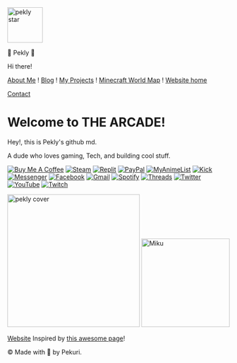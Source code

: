 <img src="https://pekly.neocities.org/profileimage.jpg" alt="pekly star" width="80"/>

🌟 Pekly 🌟

Hi there!

[About Me](https://pekly.neocities.org/about-me) ! [Blog](https://pekly.neocities.org/blog) ! [My Projects](https://pekly.neocities.org/projects) ! [Minecraft World Map](https://pekly.neocities.org/world-map) ! [Website home](https://pekly.neocities.org)

[Contact](mailto:oodhuu57@gmail.com)

Welcome to THE ARCADE!
========================

Hey!, this is Pekly's github md.

A dude who loves gaming, Tech, and building cool stuff.

[![Buy Me A Coffee](https://img.shields.io/badge/Buy%20Me%20a%20Coffee-ffdd00?&logo=buy-me-a-coffee&logoColor=black)](https://buymeacoffee.com/pekly) [![Steam](https://img.shields.io/badge/Steam-%23000000.svg?logo=steam&logoColor=white)](https://steamcommunity.com/id/peklyxd/) [![Replit](https://img.shields.io/badge/Replit-F26207?logo=replit&logoColor=fff)](https://replit.com/@pekly) [![PayPal](https://img.shields.io/badge/PayPal-003087?logo=paypal&logoColor=fff)](https://paypal.me/pekly) [![MyAnimeList](https://img.shields.io/badge/MyAnimeList-2E51A2?logo=myanimelist&logoColor=fff)](https://myanimelist.net/profile/pekly) [![Kick](https://img.shields.io/badge/Kick-53FC19?logo=kick&logoColor=000)](https://kick.com/pekly) [![Messenger](https://img.shields.io/badge/Messenger-00B2FF?logo=messenger&logoColor=white)](https://m.me/pekurii) [![Facebook](https://img.shields.io/badge/Facebook-%231877F2.svg?logo=Facebook&logoColor=white)](https://fb.me/peklyis) [![Gmail](https://img.shields.io/badge/Gmail-D14836?logo=gmail&logoColor=white)](mailto:oodhuu57@gmail.com) [![Spotify](https://img.shields.io/badge/Spotify-1ED760?logo=spotify&logoColor=white)](https://open.spotify.com/user/31znb6uthgi4lmbmrdmshhticawy) [![Threads](https://img.shields.io/badge/Threads-000000?logo=Threads&logoColor=white)](https://www.threads.net/@peklyis) [![Twitter](https://img.shields.io/badge/Twitter-%23000000.svg?logo=X&logoColor=white)](https://x.com/pekurri) [![YouTube](https://img.shields.io/badge/YouTube-%23FF0000.svg?logo=YouTube&logoColor=white)](https://www.youtube.com/@pekurri) [![Twitch](https://img.shields.io/badge/Twitch-%239146FF.svg?logo=Twitch&logoColor=white)](https://www.twitch.tv/peklyxd)


<img src="https://pekly.neocities.org/myserver.jpg" alt="pekly cover" width="300"/>


<img src="https://0oxo0.neocities.org/mmd.gif" alt="Miku" width="200"/>

[Website](https://pekly.neocities.org) Inspired by [this awesome page](https://0oxo0.neocities.org)!

© Made with 💙 by Pekuri.
